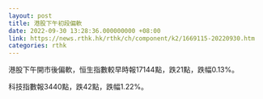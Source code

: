 ```yaml
---
layout: post
title: 港股下午初段偏軟
date: 2022-09-30 13:28:36.000000000 +08:00
link: https://news.rthk.hk/rthk/ch/component/k2/1669115-20220930.htm
categories: rthk
---
```


港股下午開市後偏軟，恒生指數較早時報17144點，跌21點，跌幅0.13%。

科技指數報3440點，跌42點，跌幅1.22%。
